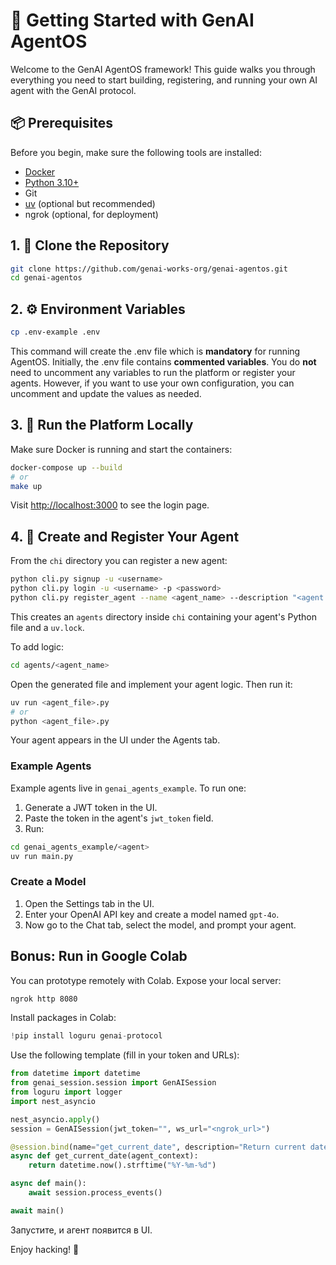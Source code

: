 # 🚀 Getting Started with GenAI AgentOS

Welcome to the GenAI AgentOS framework! This guide walks you through everything you need to start building, registering, and running your own AI agent with the GenAI protocol.

## 📦 Prerequisites
Before you begin, make sure the following tools are installed:
- [Docker](https://www.docker.com/)
- [Python 3.10+](https://www.python.org/)
- Git
- [uv](https://github.com/astral-sh/uv) (optional but recommended)
- ngrok (optional, for deployment)

## 1. 🔀 Clone the Repository
```bash
git clone https://github.com/genai-works-org/genai-agentos.git
cd genai-agentos
```

## 2. ⚙️ Environment Variables
```bash
cp .env-example .env
```
This command will create the .env file which is **mandatory** for running AgentOS. Initially, the .env file contains **commented variables**.
You do **not** need to uncomment any variables to run the platform or register your agents. However, if you want to use your own configuration, you can uncomment and update the values as needed.

## 3. 🐋 Run the Platform Locally
Make sure Docker is running and start the containers:
```bash
docker-compose up --build
# or
make up
```
Visit [http://localhost:3000](http://localhost:3000) to see the login page.

## 4. 🤖 Create and Register Your Agent
From the `chi` directory you can register a new agent:
```bash
python cli.py signup -u <username>
python cli.py login -u <username> -p <password>
python cli.py register_agent --name <agent_name> --description "<agent description>"
```
This creates an `agents` directory inside `chi` containing your agent's Python file and a `uv.lock`.

To add logic:
```bash
cd agents/<agent_name>
```
Open the generated file and implement your agent logic. Then run it:
```bash
uv run <agent_file>.py
# or
python <agent_file>.py
```
Your agent appears in the UI under the Agents tab.

### Example Agents
Example agents live in `genai_agents_example`. To run one:
1. Generate a JWT token in the UI.
2. Paste the token in the agent's `jwt_token` field.
3. Run:
```bash
cd genai_agents_example/<agent>
uv run main.py
```

### Create a Model
1. Open the Settings tab in the UI.
2. Enter your OpenAI API key and create a model named `gpt-4o`.
3. Now go to the Chat tab, select the model, and prompt your agent.

## Bonus: Run in Google Colab
You can prototype remotely with Colab. Expose your local server:
```bash
ngrok http 8080
```
Install packages in Colab:
```python
!pip install loguru genai-protocol
```
Use the following template (fill in your token and URLs):
```python
from datetime import datetime
from genai_session.session import GenAISession
from loguru import logger
import nest_asyncio

nest_asyncio.apply()
session = GenAISession(jwt_token="", ws_url="<ngrok_url>")

@session.bind(name="get_current_date", description="Return current date")
async def get_current_date(agent_context):
    return datetime.now().strftime("%Y-%m-%d")

async def main():
    await session.process_events()

await main()
```
Запустите, и агент появится в UI.

Enjoy hacking! 🚀
